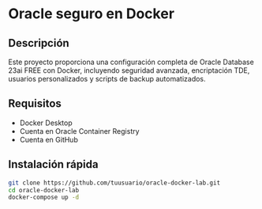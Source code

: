 # Oracle seguro en Docker

## Descripción

Este proyecto proporciona una configuración completa de Oracle Database 23ai FREE con Docker, incluyendo seguridad avanzada, encriptación TDE, usuarios personalizados y scripts de backup automatizados.

## Requisitos

- Docker Desktop
- Cuenta en Oracle Container Registry
- Cuenta en GitHub

## Instalación rápida

```bash
git clone https://github.com/tuusuario/oracle-docker-lab.git
cd oracle-docker-lab
docker-compose up -d